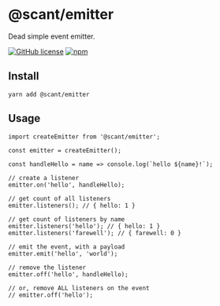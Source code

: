# @scant/emitter

Dead simple event emitter.

[![GitHub license](https://img.shields.io/badge/license-MIT-blue.svg)](https://raw.githubusercontent.com/w33ble/scant-js/master/LICENSE)
[![npm](https://img.shields.io/npm/v/@scant/emitter.svg)](https://www.npmjs.com/package/@scant/emitter)

## Install

```
yarn add @scant/emitter
```

## Usage

```
import createEmitter from '@scant/emitter';

const emitter = createEmitter();

const handleHello = name => console.log(`hello ${name}!`);

// create a listener
emitter.on('hello', handleHello);

// get count of all listeners
emitter.listeners(); // { hello: 1 }

// get count of listeners by name
emitter.listeners('hello'); // { hello: 1 }
emitter.listeners('farewell'); // { farewell: 0 }

// emit the event, with a payload
emitter.emit('hello', 'world');

// remove the listener
emitter.off('hello', handleHello);

// or, remove ALL listeners on the event
// emitter.off('hello');
```
